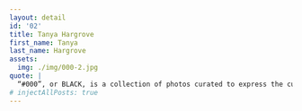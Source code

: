 ```yaml
---
layout: detail
id: '02'
title: Tanya Hargrove
first_name: Tanya
last_name: Hargrove
assets:
  img: ./img/000-2.jpg
quote: |
  “#000”, or BLACK, is a collection of photos curated to express the cultural appreciation of the women owning their true self through.
# injectAllPosts: true
---
```


<!-- # This is test one -->